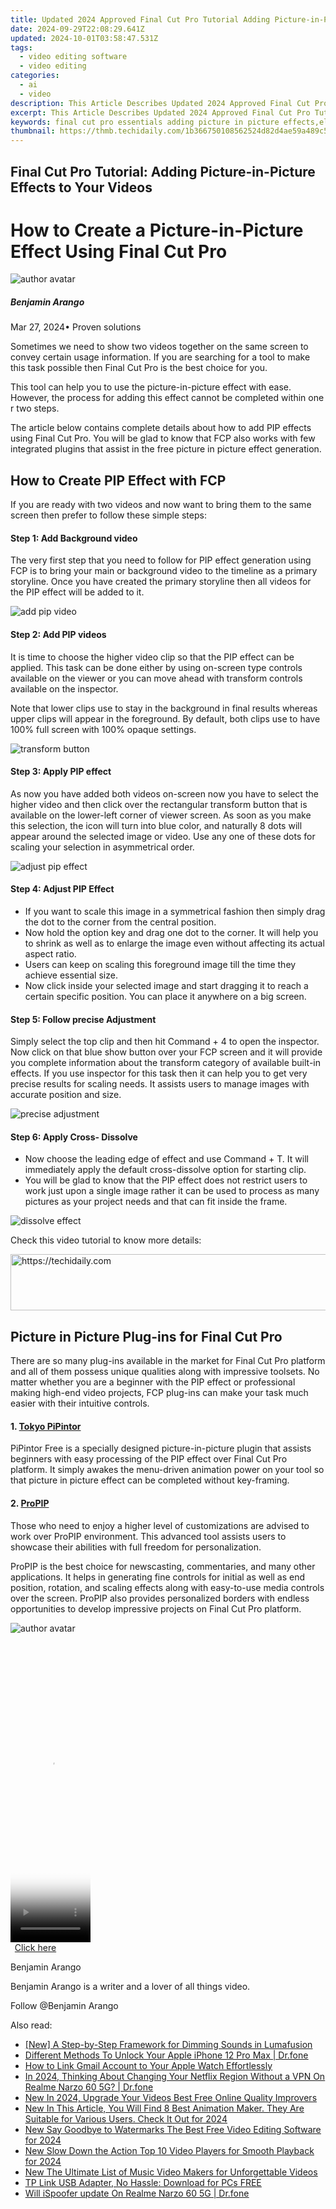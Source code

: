 ```yaml
---
title: Updated 2024 Approved Final Cut Pro Tutorial Adding Picture-in-Picture Effects to Your Videos
date: 2024-09-29T22:08:29.641Z
updated: 2024-10-01T03:58:47.531Z
tags: 
  - video editing software
  - video editing
categories: 
  - ai
  - video
description: This Article Describes Updated 2024 Approved Final Cut Pro Tutorial Adding Picture-in-Picture Effects to Your Videos
excerpt: This Article Describes Updated 2024 Approved Final Cut Pro Tutorial Adding Picture-in-Picture Effects to Your Videos
keywords: final cut pro essentials adding picture in picture effects,elevate your videos with free sound effects a final cut pro tutorial,elevate your video editing skills final cut pro 2024 tutorials,final cut pro tutorial adding picture in picture effects to your videos,adding oomph to your videos a tutorial on finding and using free sound effects in final cut pro,final cut pro tutorial adding picture in picture overlays to your videos,final cut pro essentials how to add picture in picture effects to your projects
thumbnail: https://thmb.techidaily.com/1b366750108562524d82d4ae59a489c50fa84a81f8bcbe092ec793162bb9610d.jpg
---
```


## Final Cut Pro Tutorial: Adding Picture-in-Picture Effects to Your Videos

# How to Create a Picture-in-Picture Effect Using Final Cut Pro

![author avatar](https://images.wondershare.com/filmora/article-images/benjamin-arango-author.jpg)

##### Benjamin Arango

 Mar 27, 2024• Proven solutions

Sometimes we need to show two videos together on the same screen to convey certain usage information. If you are searching for a tool to make this task possible then Final Cut Pro is the best choice for you.

This tool can help you to use the picture-in-picture effect with ease. However, the process for adding this effect cannot be completed within one r two steps.

The article below contains complete details about how to add PIP effects using Final Cut Pro. You will be glad to know that FCP also works with few integrated plugins that assist in the free picture in picture effect generation.

## How to Create PIP Effect with FCP

If you are ready with two videos and now want to bring them to the same screen then prefer to follow these simple steps:

#### Step 1: Add Background video

The very first step that you need to follow for PIP effect generation using FCP is to bring your main or background video to the timeline as a primary storyline. Once you have created the primary storyline then all videos for the PIP effect will be added to it.

![add pip video](https://images.wondershare.com/filmora/article-images/add-pip-videos-in-fcp.jpg)

#### Step 2: Add PIP videos

It is time to choose the higher video clip so that the PIP effect can be applied. This task can be done either by using on-screen type controls available on the viewer or you can move ahead with transform controls available on the inspector.

Note that lower clips use to stay in the background in final results whereas upper clips will appear in the foreground. By default, both clips use to have 100% full screen with 100% opaque settings.

![transform button](https://images.wondershare.com/filmora/article-images/transform-button-in-fcp.jpg)

#### Step 3: Apply PIP effect

As now you have added both videos on-screen now you have to select the higher video and then click over the rectangular transform button that is available on the lower-left corner of viewer screen. As soon as you make this selection, the icon will turn into blue color, and naturally 8 dots will appear around the selected image or video. Use any one of these dots for scaling your selection in asymmetrical order.

![adjust pip effect](https://images.wondershare.com/filmora/article-images/adjust-pip-effect-in-fcp.jpg)

#### Step 4: Adjust PIP Effect

* If you want to scale this image in a symmetrical fashion then simply drag the dot to the corner from the central position.
* Now hold the option key and drag one dot to the corner. It will help you to shrink as well as to enlarge the image even without affecting its actual aspect ratio.
* Users can keep on scaling this foreground image till the time they achieve essential size.
* Now click inside your selected image and start dragging it to reach a certain specific position. You can place it anywhere on a big screen.

#### Step 5: Follow precise Adjustment

Simply select the top clip and then hit Command + 4 to open the inspector. Now click on that blue show button over your FCP screen and it will provide you complete information about the transform category of available built-in effects. If you use inspector for this task then it can help you to get very precise results for scaling needs. It assists users to manage images with accurate position and size.

![precise adjustment](https://images.wondershare.com/filmora/article-images/precise-adjustment-in-fcp.jpg)

#### Step 6: Apply Cross- Dissolve

* Now choose the leading edge of effect and use Command + T. It will immediately apply the default cross-dissolve option for starting clip.
* You will be glad to know that the PIP effect does not restrict users to work just upon a single image rather it can be used to process as many pictures as your project needs and that can fit inside the frame.

![dissolve effect](https://images.wondershare.com/filmora/article-images/dissolve-effect-in-fcp.jpg)

Check this video tutorial to know more details:

<!-- affiliate ads begin -->
<a href="https://zebaoaffiliateprogram.pxf.io/c/5597632/2137973/21526" target="_top" id="2137973">
  <img src="//a.impactradius-go.com/display-ad/21526-2137973" border="0" alt="https://techidaily.com" width="728" height="90"/>
</a>
<img height="0" width="0" src="https://zebaoaffiliateprogram.pxf.io/i/5597632/2137973/21526" style="position:absolute;visibility:hidden;" border="0" />
<!-- affiliate ads end -->

## Picture in Picture Plug-ins for Final Cut Pro

There are so many plug-ins available in the market for Final Cut Pro platform and all of them possess unique qualities along with impressive toolsets. No matter whether you are a beginner with the PIP effect or professional making high-end video projects, FCP plug-ins can make your task much easier with their intuitive controls.

#### 1. [Tokyo PiPintor](https://fxfactory.com/blog/final-cut-pro/free-final-cut-pro-x-picture-in-picture-effect/)

PiPintor Free is a specially designed picture-in-picture plugin that assists beginners with easy processing of the PIP effect over Final Cut Pro platform. It simply awakes the menu-driven animation power on your tool so that picture in picture effect can be completed without key-framing.

#### 2. [ProPIP](http://store.pixelfilmstudios.com/product/propip/)

Those who need to enjoy a higher level of customizations are advised to work over ProPIP environment. This advanced tool assists users to showcase their abilities with full freedom for personalization.

ProPIP is the best choice for newscasting, commentaries, and many other applications. It helps in generating fine controls for initial as well as end position, rotation, and scaling effects along with easy-to-use media controls over the screen. ProPIP also provides personalized borders with endless opportunities to develop impressive projects on Final Cut Pro platform.

![author avatar](https://images.wondershare.com/filmora/article-images/benjamin-arango-author.jpg)

<!-- affiliate ads begin -->
<span id="1977028">
					<video width="128" height="480" style="cursor:pointer"
           poster="//a.impactradius-go.com/display-clicktoplayimage/1977028.png"
           onclick="if(!this.playClicked){this.play();this.setAttribute('controls',true);this.playClicked=true;}">
	   <source src="//a.impactradius-go.com/display-ad/22993-1977028">
	   <img src="//a.impactradius-go.com/display-clicktoplayimage/1977028.png" style="border: none; height: 100%; width: 100%; object-fit: contain">
	</video>
	<div style="width:80px;text-align:center"><a href="javascript:window.open(decodeURIComponent('https%3A%2F%2Fhomestyler.sjv.io%2Fc%2F5597632%2F1977028%2F22993'), '_blank');void(0);">Click here</a></div>
</span>
<img height="0" width="0" src="https://imp.pxf.io/i/5597632/1977028/22993" style="position:absolute;visibility:hidden;" border="0" />
<!-- affiliate ads end -->

Benjamin Arango

Benjamin Arango is a writer and a lover of all things video.

Follow @Benjamin Arango

<ins class="adsbygoogle"
      style="display:block"
      data-ad-client="ca-pub-7571918770474297"
      data-ad-slot="8358498916"
      data-ad-format="auto"
      data-full-width-responsive="true"></ins>

<span class="atpl-alsoreadstyle">Also read:</span>
<div><ul>
<li><a href="https://extra-information.techidaily.com/new-a-step-by-step-framework-for-dimming-sounds-in-lumafusion/"><u>[New] A Step-by-Step Framework for Dimming Sounds in Lumafusion</u></a></li>
<li><a href="https://iphone-unlock.techidaily.com/different-methods-to-unlock-your-apple-iphone-12-pro-max-drfone-by-drfone-ios/"><u>Different Methods To Unlock Your Apple iPhone 12 Pro Max | Dr.fone</u></a></li>
<li><a href="https://techtrends.techidaily.com/how-to-link-gmail-account-to-your-apple-watch-effortlessly/"><u>How to Link Gmail Account to Your Apple Watch Effortlessly</u></a></li>
<li><a href="https://phone-solutions.techidaily.com/in-2024-thinking-about-changing-your-netflix-region-without-a-vpn-on-realme-narzo-60-5g-drfone-by-drfone-virtual-android/"><u>In 2024, Thinking About Changing Your Netflix Region Without a VPN On Realme Narzo 60 5G? | Dr.fone</u></a></li>
<li><a href="https://ai-video-apps.techidaily.com/new-in-2024-upgrade-your-videos-best-free-online-quality-improvers/"><u>New In 2024, Upgrade Your Videos Best Free Online Quality Improvers</u></a></li>
<li><a href="https://ai-video-apps.techidaily.com/new-in-this-article-you-will-find-8-best-animation-maker-they-are-suitable-for-various-users-check-it-out-for-2024/"><u>New In This Article, You Will Find 8 Best Animation Maker. They Are Suitable for Various Users. Check It Out for 2024</u></a></li>
<li><a href="https://ai-video-apps.techidaily.com/new-say-goodbye-to-watermarks-the-best-free-video-editing-software-for-2024/"><u>New Say Goodbye to Watermarks The Best Free Video Editing Software for 2024</u></a></li>
<li><a href="https://ai-video-apps.techidaily.com/new-slow-down-the-action-top-10-video-players-for-smooth-playback-for-2024/"><u>New Slow Down the Action Top 10 Video Players for Smooth Playback for 2024</u></a></li>
<li><a href="https://ai-video-apps.techidaily.com/new-the-ultimate-list-of-music-video-makers-for-unforgettable-videos/"><u>New The Ultimate List of Music Video Makers for Unforgettable Videos</u></a></li>
<li><a href="https://driver-install.techidaily.com/tp-link-usb-adapter-no-hassle-download-for-pcs-free/"><u>TP Link USB Adapter, No Hassle: Download for PCs FREE</u></a></li>
<li><a href="https://fake-location.techidaily.com/will-ispoofer-update-on-realme-narzo-60-5g-drfone-by-drfone-virtual-android/"><u>Will iSpoofer update On Realme Narzo 60 5G | Dr.fone</u></a></li>
</ul></div>

